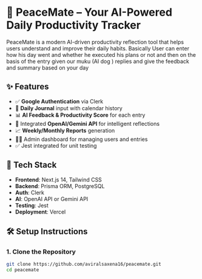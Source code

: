 # 🧘 PeaceMate – Your AI-Powered Daily Productivity Tracker

PeaceMate is a modern AI-driven productivity reflection tool that helps users understand and improve their daily habits. Basically User can enter how his day went and whether he executed his plans or not and then on the basis of the entry given our muku (AI dog ) replies and give the feedback and summary based on your day 

## ✨ Features

- ✅ **Google Authentication** via Clerk
- 📅 **Daily Journal** input with calendar history
- 📊 **AI Feedback & Productivity Score** for each entry
- 🤖 Integrated **OpenAI/Gemini API** for intelligent reflections
- 📈 **Weekly/Monthly Reports** generation
- 🧑‍💼 Admin dashboard for managing users and entries
- ✅ Jest integrated for unit testing

## 🚀 Tech Stack

- **Frontend**: Next.js 14, Tailwind CSS
- **Backend**: Prisma ORM, PostgreSQL
- **Auth**: Clerk
- **AI**: OpenAI API or Gemini API
- **Testing**: Jest
- **Deployment**: Vercel

## 🛠️ Setup Instructions

### 1. Clone the Repository
```bash
git clone https://github.com/aviralsaxena16/peacemate.git
cd peacemate
